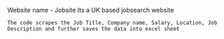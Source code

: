 Website name - Jobsite
    Its a UK based jobsearch website 
    
    The code scrapes the Job Title, Company name, Salary, Location, Job Description and further saves the data into excel sheet 
